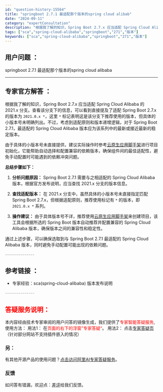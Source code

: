 ```yaml
---
id: "question-history-15564"
title: "springboot 2.7.1 最适配那个版本的spring cloud alibab"
date: "2024-09-11"
category: "expertConsultation"
description: "根据我了解的知识，Spring Boot 2.7.x 应当适配 Spring Cloud Alibaba 的 2021.x 分支。查看该分支下的信息，可以看到直接提及了适配 Spring Boot 2.7.x 的版本为 `2021.0.x *`，这里 `*` 标记表明这是该分支下推荐使用的版本，但具"
tags: ["sca","spring-cloud-alibaba","springboot","271","版本"]
keywords: ["sca","spring-cloud-alibaba","springboot","271","版本"]
---
```


## 用户问题 ： 
 springboot 2.7.1 最适配那个版本的spring cloud alibaba  

---------------
## 专家官方解答 ：

根据我了解的知识，Spring Boot 2.7.x 应当适配 Spring Cloud Alibaba 的 2021.x 分支。查看该分支下的信息，可以看到直接提及了适配 Spring Boot 2.7.x 的版本为 `2021.0.x *`，这里 `*` 标记表明这是该分支下推荐使用的版本，但具体的小版本号未明确列出。不过，考虑到适配原则和版本递增逻辑，对于 Spring Boot 2.7.1，最适配的 Spring Cloud Alibaba 版本应为该系列中的最新或接近最新的稳定版本。

由于具体的小版本号未直接提供，建议实际操作时参考[云原生应用脚手架](https://start.aliyun.com)进行项目初始化，它能帮助自动选择和配置兼容的依赖版本，确保组件间的最佳适配性，避免手动配置时可能遇到的依赖冲突问题。

**总结步骤如下：**

1. **分析问题原因：** Spring Boot 2.7.1 需要与之相适配的 Spring Cloud Alibaba 版本，根据官方发布说明，应当查找 2021.x 分支的版本信息。

2. **查找适配版本：** 在 2021.x 分支中，虽然具体的小版本号未直接指定匹配 Spring Boot 2.7.x，但根据适配原则，推荐使用标记有 `*` 的版本，即 `2021.0.x *` 系列。

3. **操作建议：** 由于具体版本号不详，推荐使用[云原生应用脚手架](https://start.aliyun.com)来创建项目，该工具会根据所选的 Spring Boot 版本自动推荐并配置兼容的 Spring Cloud Alibaba 版本，确保版本之间的兼容性和稳定性。

通过上述步骤，可以确保选取到与 Spring Boot 2.7.1 最适配的 Spring Cloud Alibaba 版本，同时避免手动配置可能出现的依赖问题。


<font color="#949494">---------------</font> 


## 参考链接 ：

* 专家经验：sca(spring-cloud-alibaba) 版本发布说明 


 <font color="#949494">---------------</font> 
 


## <font color="#FF0000">答疑服务说明：</font> 

本内容经由技术专家审阅的用户问答的镜像生成，我们提供了<font color="#FF0000">专家智能答疑服务</font>,使用方法：
用法1： 在<font color="#FF0000">页面的右下的浮窗”专家答疑“</font>。
用法2： 点击[专家答疑页](https://answer.opensource.alibaba.com/docs/intro)（针对部分网站不支持插件嵌入的情况）
### 另：


有其他开源产品的使用问题？[点击访问阿里AI专家答疑服务](https://answer.opensource.alibaba.com/docs/intro)。
### 反馈
如问答有错漏，欢迎点：[差评](https://ai.nacos.io/user/feedbackByEnhancerGradePOJOID?enhancerGradePOJOId=17079)给我们反馈。

